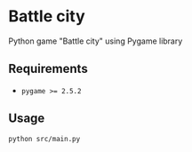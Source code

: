 # Battle city

Python game "Battle city" using Pygame library

## Requirements
- ```pygame >= 2.5.2```

## Usage
```python src/main.py```